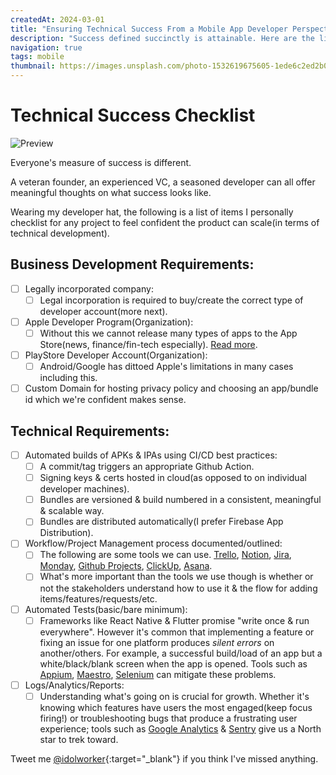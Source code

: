 ```yaml
---
createdAt: 2024-03-01
title: "Ensuring Technical Success From a Mobile App Developer Perspective"
description: "Success defined succinctly is attainable. Here are the list of items I have to have checked off before even thinking about saying we need more developers, I'm free or 'Whats next?'"
navigation: true
tags: mobile
thumbnail: https://images.unsplash.com/photo-1532619675605-1ede6c2ed2b0?q=80&w=3540&auto=format&fit=crop&ixlib=rb-4.0.3&ixid=M3wxMjA3fDB8MHxwaG90by1wYWdlfHx8fGVufDB8fHx8fA%3D%3D
---
```


# Technical Success Checklist

![Preview](https://images.unsplash.com/photo-1532619675605-1ede6c2ed2b0?q=80&w=3540&auto=format&fit=crop&ixlib=rb-4.0.3&ixid=M3wxMjA3fDB8MHxwaG90by1wYWdlfHx8fGVufDB8fHx8fA%3D%3D)

Everyone's measure of success is different.

A veteran founder, an experienced VC, a seasoned developer can all offer meaningful thoughts on what success looks like.

Wearing my developer hat, the following is a list of items I personally checklist for any project to feel confident the product can scale(in terms of technical development).

## Business Development Requirements:

- [ ] Legally incorporated company:
  - [ ] Legal incorporation is required to buy/create the correct type of developer account(more next).
- [ ] Apple Developer Program(Organization):
  - [ ] Without this we cannot release many types of apps to the App Store(news, finance/fin-tech especially). [Read more](https://developer.apple.com/app-store/review/guidelines/).
- [ ] PlayStore Developer Account(Organization):
  - [ ] Android/Google has dittoed Apple's limitations in many cases including this.
- [ ] Custom Domain for hosting privacy policy and choosing an app/bundle id which we're confident makes sense.

## Technical Requirements:

- [ ] Automated builds of APKs & IPAs using CI/CD best practices:
  - [ ] A commit/tag triggers an appropriate Github Action.
  - [ ] Signing keys & certs hosted in cloud(as opposed to on individual developer machines).
  - [ ] Bundles are versioned & build numbered in a consistent, meaningful & scalable way.
  - [ ] Bundles are distributed automatically(I prefer Firebase App Distribution).
- [ ] Workflow/Project Management process documented/outlined:
  - [ ] The following are some tools we can use. [Trello](https://trello.com), [Notion](https://www.notion.so), [Jira](https://www.atlassian.com/software/jira), [Monday](https://monday.com/), [Github Projects](https://docs.github.com/en/issues/planning-and-tracking-with-projects/learning-about-projects/quickstart-for-projects), [ClickUp](https://clickup.com/), [Asana](https://asana.com/).
  - [ ] What's more important than the tools we use though is whether or not the stakeholders understand how to use it & the flow for adding items/features/requests/etc.
- [ ] Automated Tests(basic/bare minimum):
  - [ ] Frameworks like React Native & Flutter promise "write once & run everywhere". However it's common that implementing a feature or fixing an issue for one platform produces *silent errors* on another/others. For example, a successful build/load of an app but a white/black/blank screen when the app is opened. Tools such as [Appium](https://appium.io/docs/en/latest/), [Maestro](https://maestro.mobile.dev/), [Selenium](https://www.leapwork.com/discover/selenium-automation) can mitigate these problems.
- [ ] Logs/Analytics/Reports:
  - [ ] Understanding what's going on is crucial for growth. Whether it's knowing which features have users the most engaged(keep focus firing!) or troubleshooting bugs that produce a frustrating user experience; tools such as [Google Analytics](https://firebase.google.com/docs/analytics) & [Sentry](https://sentry.io/welcome) give us a North star to trek toward.

Tweet me [@idolworker](https://twitter.com/idolworker){:target="_blank"} if you think I've missed anything.